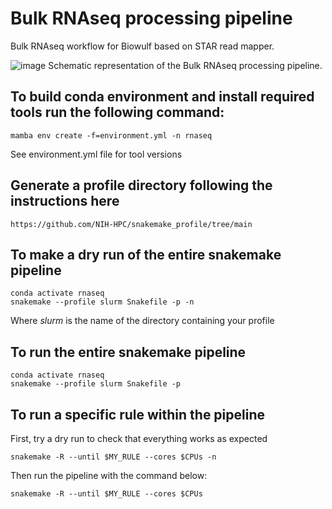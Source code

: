 # Bulk RNAseq processing pipeline
Bulk RNAseq workflow for Biowulf based on STAR read mapper.

![image](https://user-images.githubusercontent.com/76788039/156809996-d634a2a6-7151-4f71-93ee-55bbb14863c2.png)
Schematic representation of the Bulk RNAseq processing pipeline.

## To build conda environment and install required tools run the following command:
```
mamba env create -f=environment.yml -n rnaseq
```
See environment.yml file for tool versions

## Generate a profile directory following the instructions here
```
https://github.com/NIH-HPC/snakemake_profile/tree/main
```

## To make a dry run of the entire snakemake pipeline
```
conda activate rnaseq
snakemake --profile slurm Snakefile -p -n 
```
Where *slurm*  is the name of the directory containing your profile 

## To run the entire snakemake pipeline
```
conda activate rnaseq
snakemake --profile slurm Snakefile -p
```

## To run a specific rule within the pipeline
First, try a dry run to check that everything works as expected
```
snakemake -R --until $MY_RULE --cores $CPUs -n
```
Then run the pipeline with the command below:
```
snakemake -R --until $MY_RULE --cores $CPUs
```
